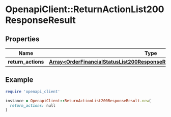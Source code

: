 # OpenapiClient::ReturnActionList200ResponseResult

## Properties

| Name | Type | Description | Notes |
| ---- | ---- | ----------- | ----- |
| **return_actions** | [**Array&lt;OrderFinancialStatusList200ResponseResultOrderFinancialStatusesInner&gt;**](OrderFinancialStatusList200ResponseResultOrderFinancialStatusesInner.md) |  | [optional] |

## Example

```ruby
require 'openapi_client'

instance = OpenapiClient::ReturnActionList200ResponseResult.new(
  return_actions: null
)
```

